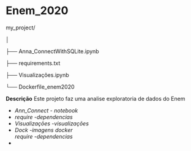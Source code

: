 # Enem_2020

my_project/

│

├── Anna_ConnectWithSQLite.ipynb

├── requirements.txt

├── Visualizações.ipynb

└── Dockerfile_enem2020



**Descrição**
Este projeto faz uma analise exploratoria de dados do Enem  

- *Ann_Connect - notebook*
- *require -dependencias*
- *Visualizações -visualizações*
- *Dock -imagens docker*  
  *require -dependencias*
- 
